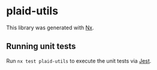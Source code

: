 # plaid-utils

This library was generated with [Nx](https://nx.dev).

## Running unit tests

Run `nx test plaid-utils` to execute the unit tests via [Jest](https://jestjs.io).
